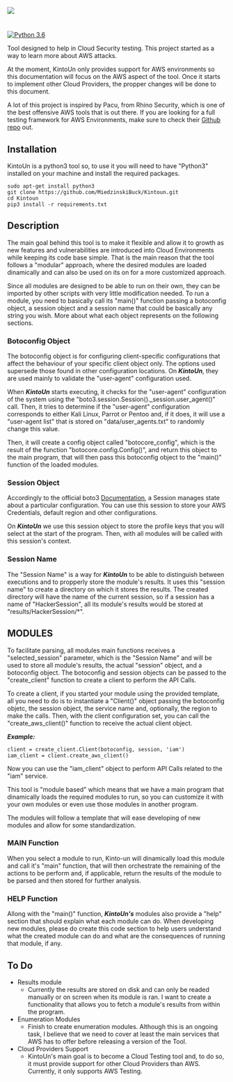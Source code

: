 <p align="left">
    <img src="https://user-images.githubusercontent.com/41388860/164986870-09e9890c-1633-4ecc-9dda-64be2b11761e.png"/>
</p>

#

[![Python 3.6](https://img.shields.io/badge/python-3.6-blue.svg)](https://www.python.org/downloads/release/python-360/)

Tool designed to help in Cloud Security testing. This project started as a way to learn more about AWS attacks.

At the moment, KintoUn only provides support for AWS environments so this documentation will focus on the AWS aspect of the tool. Once it starts to implement other Cloud Providers, the propper changes will be done to this document.

A lot of this project is inspired by Pacu, from Rhino Security, which is one of the best offensive AWS tools that is out there. If you are looking for a full testing framework for AWS Environments, make sure to check their [Github repo](https://github.com/RhinoSecurityLabs/pacu) out.

## Installation

KintoUn is a python3 tool so, to use it you will need to have "Python3" installed on your machine and install the required packages.

```
sudo apt-get install python3
git clone https://github.com/MiedzinskiBuck/Kintoun.git
cd Kintoun
pip3 install -r requirements.txt
```

## Description

The main goal behind this tool is to make it flexible and allow it to growth as new features and vulnerabilities are introduced into Cloud Environments while keeping its code base simple. That is the main reason that the tool follows a "modular" approach, where the desired modules are loaded dinamically and can also be used on its on for a more customized approach.

Since all modules are designed to be able to run on their own, they can be imported by other scripts with very little modification needed. To run a module, you need to basically call its "main()" function passing a botoconfig object, a session object and a session name that could be basically any string you wish. More about what each object represents on the following sections.

### Botoconfig Object

The botoconfig object is for configuring client-specific configurations that affect the behaviour of your specific client object only. The options used supersede those found in other configuration locations. On ***KintoUn***, they are used mainly to validate the "user-agent" configuration used.

When ***KintoUn*** starts executing, it checks for the "user-agent" configuration of the system using the "boto3.session.Session()._session.user_agent()" call. Then, it tries to determine if the "user-agent" configuration corresponds to either Kali Linux, Parrot or Pentoo and, if it does, it will use a "user-agent list" that is stored on "data/user_agents.txt" to randomly change this value.

Then, it will create a config object called "botocore_config", which is the result of the function "botocore.config.Config()", and return this object to the main program, that will then pass this botoconfig object to the "main()" function of the loaded modules.

### Session Object

Accordingly to the official boto3 [Documentation](https://boto3.amazonaws.com/v1/documentation/api/latest/guide/session.html), a Session manages state about a particular configuration. You can use this session to store your AWS Credentials, default region and other configurations.

On ***KintoUn*** we use this session object to store the profile keys that you will select at the start of the program. Then, with all modules will be called with this session's context.

### Session Name

The "Session Name" is a way for ***KintoUn*** to be able to distinguish between executions and to propperly store the module's results. It uses this "session name" to create a directory on which it stores the results. The created directory will have the name of the current session, so if a session has a name of "HackerSession", all its module's results would be stored at "results/HackerSession/*".

## MODULES 

To facilitate parsing, all modules main functions receives a "selected_session" parameter, which is the "Session Name" and will be used to store all module's results, the actual "session" object, and a botoconfig object. The botoconfig and session objects can be passed to the "create_client" function to create a client to perform the API Calls.

To create a client, if you started your module using the provided template, all you need to do is to instantiate a "Client()" object passing the botoconfig objetc, the session object, the service name and, optionally, the region to make the calls. Then, with the client configuration set, you can call the "create_aws_client()" function to receive the actual client object.

***Example:***
```
client = create_client.Client(botoconfig, session, 'iam')
iam_client = client.create_aws_client()
```
Now you can use the "iam_client" object to perform API Calls related to the "iam" service.

This tool is "module based" which means that we have a main program that dinamically loads the required modules to run, so you can customize it with your own modules or even use those modules in another program.

The modules will follow a template that will ease developing of new modules and allow for some standardization.

### MAIN Function

When you select a module to run, Kinto-un will dinamically load this module and call it's "main" function, that will then orchestrate the remaining of the actions to be perform and, if applicable, return the results of the module to be parsed and then stored for further analysis.

### HELP Function

Allong with the "main()" function, ***KintoUn's*** modules also provide a "help" section that should explain what each module can do. When developing new modules, please do create this code section to help users understand what the created module can do and what are the consequences of running that module, if any.

## To Do

- Results module
    - Currently the results are stored on disk and can only be readed manually or on screen when its module is ran. I want to create a functionality that allows you to fetch a module's results from within the program.
- Enumeration Modules
    - Finish to create enumeration modules. Although this is an ongoing task, I believe that we need to cover at least the main services that AWS has to offer before releasing a version of the Tool.
- Cloud Providers Support
    - KintoUn's main goal is to become a Cloud Testing tool and, to do so, it must provide support for other Cloud Providers than AWS. Currently, it only supports AWS Testing.
